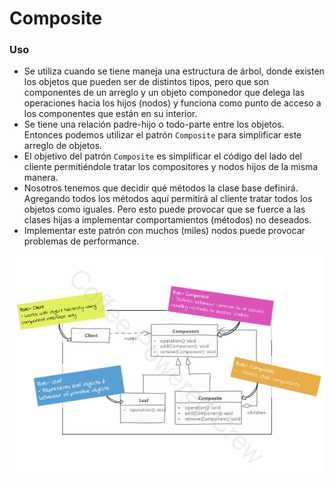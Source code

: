 # Composite

### Uso

 - Se utiliza cuando se tiene maneja una estructura de árbol, donde existen los objetos que pueden ser de distintos 
tipos, pero que son componentes de un arreglo y un objeto componedor que delega las operaciones hacia los hijos (nodos)
y funciona como punto de acceso a los componentes que están en su interior.
 - Se tiene una relación padre-hijo o todo-parte entre los objetos. Entonces podemos utilizar el patrón `Composite` para
simplificar este arreglo de objetos.
 - El objetivo del patrón `Composite` es simplificar el código del lado del cliente permitiéndole tratar los 
compositores y nodos hijos de la misma manera.
 - Nosotros tenemos que decidir qué métodos la clase base definirá. Agregando todos los métodos aquí permitirá al
cliente tratar todos los objetos como iguales. Pero esto puede provocar que se fuerce a las clases hijas a implementar
comportamientos (métodos) no deseados.
 - Implementar este patrón con muchos (miles) nodos puede provocar problemas de performance.

![Composite Pattern](assets/Composite.jpg)